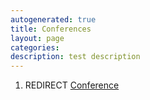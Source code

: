 ```yaml
---
autogenerated: true
title: Conferences
layout: page
categories: 
description: test description
---
```


1.  REDIRECT [Conference](Conference)
